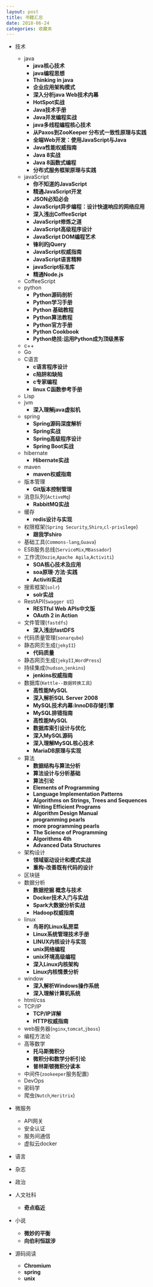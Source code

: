 ```yaml
---
layout: post
title: 书籍汇总
date: 2018-06-24
categories: 收藏夹
---
```


* 技术

  * java
     * **java核心技术**
     * **java编程思想**
     * **Thinking in java**
     * **企业应用架构模式**
     * **深入分析java Web技术内幕**
     * **HotSpot实战**
     * **Java技术手册**
     * **Java并发编程实战**
     * **java多线程编程核心技术**
     * **从Paxos到ZooKeeper 分布式一致性原理与实践**
     * **全端Web开发：使用JavaScript与Java**
     * **Java性能权威指南**
     * **Java 8实战**
     * **Java 8函数式编程**
     * **分布式服务框架原理与实践**
  * javaScript
     * **你不知道的JavaScript**
     * **精通JavaScript开发**
     * **JSON必知必会**
     * **JavaScript异步编程：设计快速响应的网络应用**
     * **深入浅出CoffeeScript**
     * **JavaScript修炼之道**
     * **JavaScript高级程序设计**
     * **JavaScript DOM编程艺术**
     * **锋利的jQuery**
     * **JavaScript权威指南**
     * **JavaScript语言精粹**
     * **javaScript标准库**
     * **精通Node.js**
  * CoffeeScript
  * python
    * **Python源码剖析**
    * **Python学习手册**
    * **Python 基础教程**
    * **Python算法教程**
    * **Python官方手册**
    * **Python Cookbook**
    * **Python绝技:运用Python成为顶级黑客**
  * c++
  * Go
  * C语言
    * **c语言程序设计**
    * **c陷阱和缺陷**
    * **c专家编程**
    * **linux C函数参考手册**
  * Lisp
  * jvm
    * **深入理解java虚拟机**
  * spring
    * **Spring源码深度解析**
    * **Spring实战**
    * **Spring高级程序设计**
    * **Spring Boot实战**
  * hibernate
    * **Hibernate实战**
  * maven
    * **maven权威指南**
  * 版本管理
    * **Git版本控制管理**  
  * 消息队列(`ActiveMq`)
    * **RabbitMQ实战**
  * 缓存
    * **redis设计与实现**
  * 权限框架(`Spring Security`,`Shiro`,`cl-privilege`)
    * **跟我学shiro**
  * 基础工具(`Commons-lang`,`Guava`)
  * ESB服务总线(`ServiceMix`,`MBassador`)
  * 工作流(`Oozie`,`Apache Agila`,`Activiti`)
    * **SOA核心技术及应用**
    * **soa原理·方法·实践**
    * **Activiti实战**
  * 搜索框架(`solr`)
    * **solr实战**
  * RestAPI(`Swagger UI`)
    * **RESTful Web APIs中文版**
    * **OAuth 2 in Action**
  * 文件管理(`fastdfs`)
    * **深入浅出fastDFS**
  * 代码质量管理(`sonarqube`)
  * 静态网页生成(`jekyII`)
    * **代码质量**
  * 静态网页生成(`jekyII`,`WordPress`)
  * 持续集成(`hudson`,`jenkins`)
    * **jenkins权威指南**
  * 数据库(`Kettle--数据转换工具`)
    * **高性能MySQL**
    * **深入解析SQL Server 2008**
    * **MySQL技术内幕:InnoDB存储引擎**
    * **MySQL排错指南**
    * **高性能MySQL**
    * **数据库索引设计与优化**
    * **深入MySQL源码**
    * **深入理解MySQL核心技术**
    * **MariaDB原理与实现**
  * 算法
    * **数据结构与算法分析**
    * **算法设计与分析基础**
    * **算法引论**
    * **Elements of Programming**
    * **Language Implementation Patterns**
    * **Algorithms on Strings, Trees and Sequences**
    * **Writing Efficient Programs**
    * **Algorithm Design Manual**
    * **programming pearls**
    * **more programming pearls**
    * **The Science of Programming**
    * **Algorithms 4th**
    * **Advanced Data Structures**
  * 架构设计
    * **领域驱动设计和模式实战**
    * **重构-改善既有代码的设计**
  * 区块链
  * 数据分析
    * **数据挖掘 概念与技术**
    * **Docker技术入门与实战**
    * **Spark大数据分析实战**
    * **Hadoop权威指南**
  * linux
    * **鸟哥的Linux私房菜**
    * **Linux系统管理技术手册**
    * **LINUX内核设计与实现**
    * **unix网络编程**
    * **unix环境高级编程**
    * **深入Linux内核架构**
    * **Linux内核情景分析**
  * window
    * **深入解析Windows操作系统**
    * **深入理解计算机系统**
  * html/css
  * TCP/IP
    * **TCP/IP详解**
    * **HTTP权威指南**
  * web服务器(`nginx`,`tomcat`,`jboss`)
  * 编程方法论
  * 高等数学
    * **托马斯微积分**
    * **微积分和数学分析引论**
    * **普林斯顿微积分读本**
  * 中间件(`zookeeper`服务配置)
  * DevOps
  * 密码学
  * 爬虫(`Nutch`,`Heritrix`)
* 微服务
  * API网关
  * 安全认证
  * 服务间通信
  * 虚拟云docker
* 语言
* 杂志
* 政治
* 人文社科
  * **奇点临近**
* 小说
  * **微妙的平衡**
  * **向伯利恒跋涉**
* 源码阅读
  * **Chromium**
  * **spring**
  * **unix**